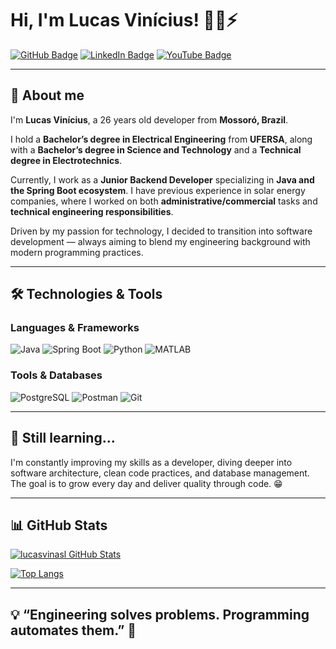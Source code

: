 # Hi, I'm Lucas Vinícius! 👨‍💻⚡

[![GitHub Badge](https://img.shields.io/badge/GitHub-100000?style=for-the-badge&logo=github&logoColor=white&link=https://github.com/lucasvinasl)](https://github.com/lucasvinasl)
[![LinkedIn Badge](https://img.shields.io/badge/LinkedIn-0077B5?style=for-the-badge&logo=linkedin&logoColor=white&link=https://www.linkedin.com/in/lucas-vinicius-ctec/)](https://www.linkedin.com/in/lucas-vinicius-ctec/)
[![YouTube Badge](https://img.shields.io/badge/YouTube-FF0000?style=for-the-badge&logo=youtube&logoColor=white&link=https://www.youtube.com/@LAGOM-Engenharia)](https://www.youtube.com/@LAGOM-Engenharia)

---

## 👋 About me

I'm **Lucas Vinícius**, a 26 years old developer from **Mossoró, Brazil**.

I hold a **Bachelor’s degree in Electrical Engineering** from **UFERSA**, along with a **Bachelor’s degree in Science and Technology** and a **Technical degree in Electrotechnics**.

Currently, I work as a **Junior Backend Developer** specializing in **Java and the Spring Boot ecosystem**. I have previous experience in solar energy companies, where I worked on both **administrative/commercial** tasks and **technical engineering responsibilities**.

Driven by my passion for technology, I decided to transition into software development — always aiming to blend my engineering background with modern programming practices.

---

## 🛠️ Technologies & Tools

### Languages & Frameworks

![Java](https://img.shields.io/badge/Java-ED8800?style=for-the-badge&logo=java&logoColor=white)
![Spring Boot](https://img.shields.io/badge/Spring_Boot-6DB33F?style=for-the-badge&logo=spring-boot&logoColor=white)
![Python](https://img.shields.io/badge/Python-3776AB?style=for-the-badge&logo=python&logoColor=white)
![MATLAB](https://img.shields.io/badge/MatLab-%230db7ed.svg?style=for-the-badge&logo=mathworks&logoColor=white)

### Tools & Databases

![PostgreSQL](https://img.shields.io/badge/PostgreSQL-336791?style=for-the-badge&logo=postgresql&logoColor=white)
![Postman](https://img.shields.io/badge/Postman-FF6C37?style=for-the-badge&logo=postman&logoColor=white)
![Git](https://img.shields.io/badge/Git-F05032?style=for-the-badge&logo=git&logoColor=white)

---

## 🚀 Still learning...

I'm constantly improving my skills as a developer, diving deeper into software architecture, clean code practices, and database management. The goal is to grow every day and deliver quality through code. 😁

---

## 📊 GitHub Stats

[![lucasvinasl GitHub Stats](https://github-readme-stats.vercel.app/api?username=lucasvinasl&show_icons=true&theme=dracula&count_private=true)](https://github.com/lucasvinasl)

[![Top Langs](https://github-readme-stats.vercel.app/api/top-langs/?username=lucasvinasl&layout=compact&theme=dracula&hide=html)](https://github.com/lucasvinasl)

---

## 💡 “Engineering solves problems. Programming automates them.” 🚀
